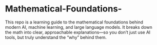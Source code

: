 # Mathematical-Foundations-
This repo is a learning guide to the mathematical foundations behind modern AI, machine learning, and large language models. It breaks down the math into clear, approachable explanations—so you don’t just use AI tools, but truly understand the “why” behind them.
